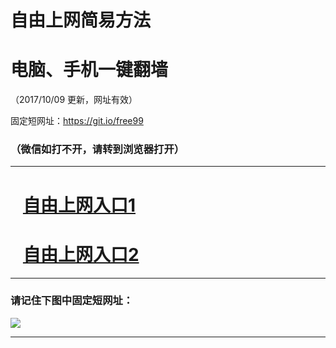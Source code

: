 ﻿# 自由上网简易方法

# 电脑、手机一键翻墙

（2017/10/09 更新，网址有效）

固定短网址：https://git.io/free99

### （微信如打不开，请转到浏览器打开）


***





# &nbsp;&nbsp; <a href="http://ft2831424541.fwq-tz-1001.info/fwqtz01.html?t=100900123430 " target="_blank">自由上网入口1</a>
# &nbsp;&nbsp; <a href="http://ft1854111401.fwq-tz-1002.info/fwqtz02.html?t=100900122349 " target="_blank">自由上网入口2</a>
***

### 请记住下图中固定短网址：

<img src="https://s3-us-west-2.amazonaws.com/fwq-1001/yjfq-20170905okok.png" /> 


***


